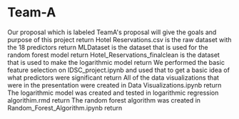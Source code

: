 # Team-A
Our proposal which is labeled TeamA's proposal will give the goals and purpose of this project  return
Hotel Reservations.csv is the raw dataset with the 18 predictors  return
MLDataset is the dataset that is used for the random forest model  return
Hotel_Reservations_finalclean is the dataset that is used to make the logarithmic model  return
We performed the basic feature selection on IDSC_project.ipynb and used that to get a basic idea of what predictors were significant  return
All of the data visualizations that were in the presentation were created in Data Visualizations.ipynb  return
The logarithmic model was created and tested in logarithmic regression algorithim.rmd  return
The random forest algorithm was created in Random_Forest_Algorithm.ipynb  return
